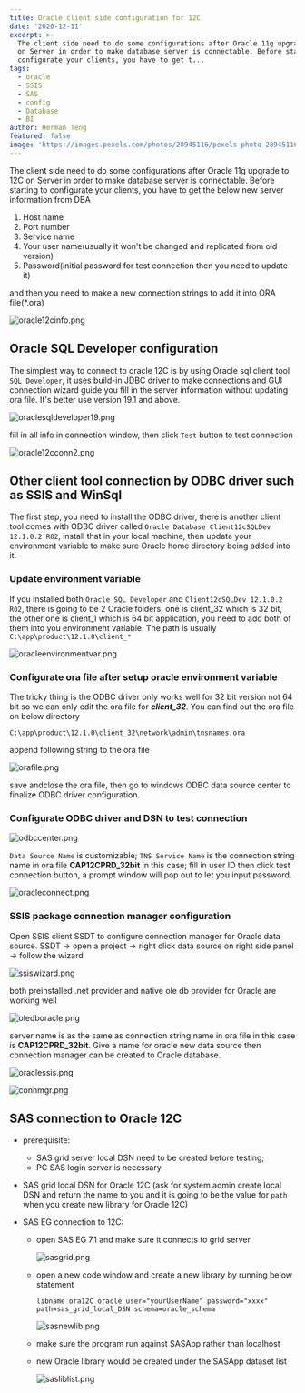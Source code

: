 ```yaml
---
title: Oracle client side configuration for 12C
date: '2020-12-11'
excerpt: >-
  The client side need to do some configurations after Oracle 11g upgrade to 12C
  on Server in order to make database server is connectable. Before starting to
  configurate your clients, you have to get t...
tags:
  - oracle
  - SSIS
  - SAS
  - config
  - Database
  - BI
author: Herman Teng
featured: false
image: 'https://images.pexels.com/photos/28945116/pexels-photo-28945116.jpeg'
---
```


The client side need to do some configurations after Oracle 11g upgrade to 12C on Server in order to make database server is connectable. Before starting to configurate your clients, you have to get the below new server information from DBA

1. Host name
2. Port number
3. Service name
4. Your user name(usually it won't be changed and replicated from old version)
5. Password(initial password for test connection then you need to update it)

and then you need to make a new connection strings to add it into ORA file(*.ora) 

![oracle12cinfo.png](/img/screenshots/oracle12cinfo.png)



## Oracle SQL Developer configuration

The simplest way to connect to oracle 12C is by using Oracle sql client tool `SQL Developer`, it uses build-in JDBC driver to make connections and GUI connection wizard guide you fill in the server information without updating ora file. It's better use version 19.1 and above.

![oraclesqldeveloper19.png](/img/screenshots/oraclesqldeveloper19.png)

fill in all info in connection window, then click `Test` button to test connection

![oracle12cconn2.png](/img/screenshots/oracle12cconn2.png)

## Other client tool connection by ODBC driver such as SSIS and WinSql

The first step, you need to install the ODBC driver, there is another client tool comes with ODBC driver called `Oracle Database Client12cSQLDev 12.1.0.2 R02`, install that in your local machine, then update your environment variable to make sure Oracle home directory being added into it.

### Update environment variable

If you installed both `Oracle SQL Developer` and `Client12cSQLDev 12.1.0.2 R02`, there is going to be 2 Oracle folders, one is client_32 which is 32 bit, the other one is client_1 which is 64 bit application, you need to add both of them into you environment variable. The path is usually `C:\app\product\12.1.0\client_*`

![oracleenvironmentvar.png](/img/screenshots/oracleenvironmentvar.png)

### Configurate ora file after setup oracle environment variable

The tricky thing is the ODBC driver only works well for 32 bit version not 64 bit so we can only edit the ora file for ***client_32***. You can find out the ora file on below directory

`C:\app\product\12.1.0\client_32\network\admin\tnsnames.ora`

append following string to the ora file

![orafile.png](/img/screenshots/orafile.png)

save andclose the ora file, then go to windows ODBC data source center to finalize ODBC driver configuration.

### Configurate ODBC driver and DSN to test connection

![odbccenter.png](/img/screenshots/odbccenter.png)

`Data Source Name` is customizable; `TNS Service Name` is the connection string name in ora file **CAP12CPRD_32bit** in this case; fill in user ID then click test connection button, a prompt window will pop out to let you input password. 

![oracleconnect.png](/img/screenshots/oracleconnect.png)

### SSIS package connection manager configuration

Open SSIS client SSDT to configure connection manager for Oracle data source. SSDT -> open a project -> right click data source on right side panel -> follow the wizard

![ssiswizard.png](/img/screenshots/ssiswizard.png)

both preinstalled .net provider and native ole db provider for Oracle are working well

![oledboracle.png](/img/screenshots/oledboracle.png)

server name is as the same as connection string name in ora file in this case is **CAP12CPRD_32bit**. Give a name for oracle new data source then connection manager can be created to Oracle database.

![oraclessis.png](/img/screenshots/oraclessis.png)

![connmgr.png](/img/screenshots/connmgr.png)

## SAS connection to Oracle 12C

* prerequisite:

  * SAS grid server local DSN need to be created before testing;
  * PC SAS login server is necessary

* SAS grid local DSN for Oracle 12C (ask for system admin create local DSN and return the name to you and it is going to be the value for `path` when you create new library for Oracle 12C)

* SAS EG connection to 12C:

  * open SAS EG 7.1 and make sure it connects to grid server

    ![sasgrid.png](/img/screenshots/sasgrid.png)

  * open a new code window and create a new library by running below statement

    ```SAS
    libname ora12C oracle user="yourUserName" password="xxxx" path=sas_grid_local_DSN schema=oracle_schema
    ```

    ![sasnewlib.png](/img/screenshots/sasnewlib.png)

  * make sure the program run against SASApp rather than localhost

  * new Oracle library would be created under the SASApp dataset list

    ![sasliblist.png](/img/screenshots/sasliblist.png)

    

  







